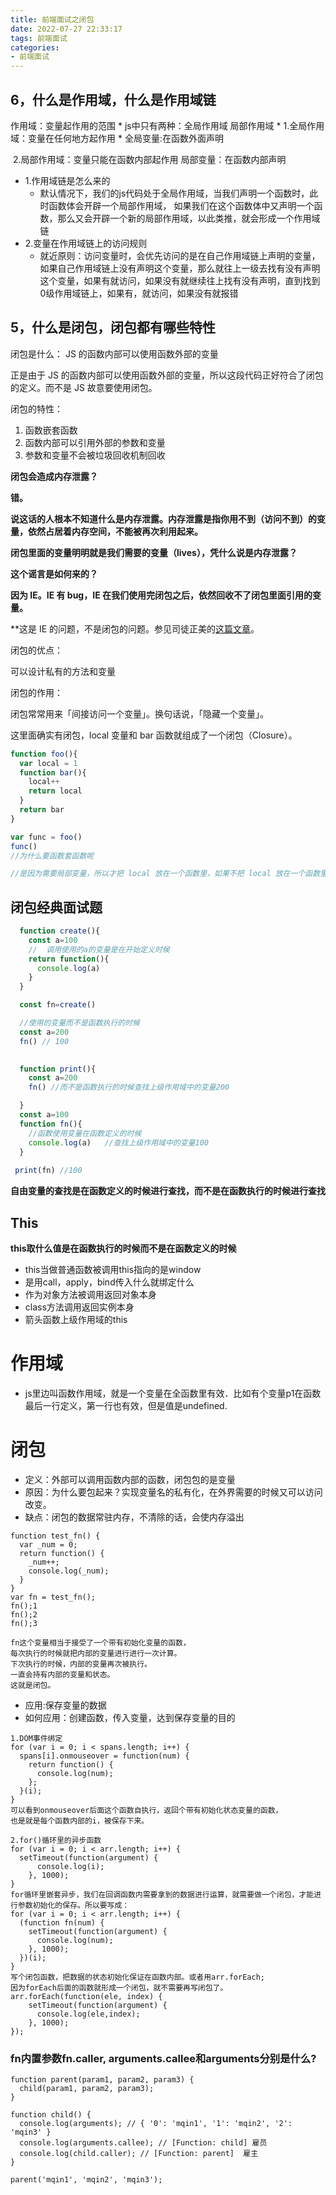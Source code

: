 ```yaml
---
title: 前端面试之闭包
date: 2022-07-27 22:33:17
tags: 前端面试
categories:
- 前端面试
---
```



## 6，什么是作用域，什么是作用域链

作用域：变量起作用的范围
        * js中只有两种：全局作用域  局部作用域
        *
       1.全局作用域：变量在任何地方起作用
        * 全局变量:在函数外面声明

​       2.局部作用域：变量只能在函数内部起作用
       局部变量：在函数内部声明

- 1.作用域链是怎么来的
  - 默认情况下，我们的js代码处于全局作用域，当我们声明一个函数时，此时函数体会开辟一个局部作用域， 如果我们在这个函数体中又声明一个函数，那么又会开辟一个新的局部作用域，以此类推，就会形成一个作用域链
- 2.变量在作用域链上的访问规则
  - 就近原则：访问变量时，会优先访问的是在自己作用域链上声明的变量，如果自己作用域链上没有声明这个变量，那么就往上一级去找有没有声明这个变量，如果有就访问，如果没有就继续往上找有没有声明，直到找到0级作用域链上，如果有，就访问，如果没有就报错




## 5，什么是闭包，闭包都有哪些特性

闭包是什么： JS 的函数内部可以使用函数外部的变量

正是由于 JS 的函数内部可以使用函数外部的变量，所以这段代码正好符合了闭包的定义。而不是 JS 故意要使用闭包。 

闭包的特性：

1. 函数嵌套函数
2. 函数内部可以引用外部的参数和变量
3. 参数和变量不会被垃圾回收机制回收

**闭包会造成内存泄露？**

**错。**

**说这话的人根本不知道什么是内存泄露。内存泄露是指你用不到（访问不到）的变量，依然占居着内存空间，不能被再次利用起来。** 

**闭包里面的变量明明就是我们需要的变量（lives），凭什么说是内存泄露？**

**这个谣言是如何来的？**

**因为 IE。IE 有 bug，IE 在我们使用完闭包之后，依然回收不了闭包里面引用的变量。**

**这是 IE 的问题，不是闭包的问题。参见司徒正美的[这篇文章](https://link.zhihu.com/?target=http%3A//www.cnblogs.com/rubylouvre/p/3345294.html)。

闭包的优点：

可以设计私有的方法和变量 

闭包的作用：

闭包常常用来「间接访问一个变量」。换句话说，「隐藏一个变量」。 

这里面确实有闭包，local 变量和 bar 函数就组成了一个闭包（Closure）。

```js
function foo(){
  var local = 1
  function bar(){
    local++
    return local
  }
  return bar
}

var func = foo()
func()
//为什么要函数套函数呢

//是因为需要局部变量，所以才把 local 放在一个函数里，如果不把 local 放在一个函数里，local 就是一个全局变量了，达不到使用闭包的目的——隐藏变量（等会会讲）。 

```

## 闭包经典面试题
```js
  function create(){
    const a=100
    //  调用使用的a的变量是在开始定义时候
    return function(){
      console.log(a)
    }
  }

  const fn=create()

  //使用的变量而不是函数执行的时候
  const a=200
  fn() // 100
  
```

```js
  function print(){
    const a=200
    fn() //而不是函数执行的时候查找上级作用域中的变量200

  }
  const a=100
  function fn(){
    //函数使用变量在函数定义的时候
    console.log(a)   //查找上级作用域中的变量100
  }
  
 print(fn) //100
 ```

**自由变量的查找是在函数定义的时候进行查找，而不是在函数执行的时候进行查找**

## This

**this取什么值是在函数执行的时候而不是在函数定义的时候**

* this当做普通函数被调用this指向的是window
* 是用call，apply，bind传入什么就绑定什么
* 作为对象方法被调用返回对象本身
* class方法调用返回实例本身
* 箭头函数上级作用域的this


# 作用域

* js里边叫函数作用域，就是一个变量在全函数里有效．比如有个变量p1在函数最后一行定义，第一行也有效，但是值是undefined.

# 闭包

* 定义：外部可以调用函数内部的函数，闭包包的是变量
* 原因：为什么要包起来？实现变量名的私有化，在外界需要的时候又可以访问改变。
* 缺点：闭包的数据常驻内存，不清除的话，会使内存溢出
```
function test_fn() {
  var _num = 0;
  return function() {
    _num++;
    console.log(_num);
  }
}
var fn = test_fn();
fn();1
fn();2
fn();3

fn这个变量相当于接受了一个带有初始化变量的函数，
每次执行的时候就把内部的变量进行进行一次计算。
下次执行的时候，内部的变量再次被执行。
一直会持有内部的变量和状态。
这就是闭包。
```

* 应用:保存变量的数据
* 如何应用：创建函数，传入变量，达到保存变量的目的
```
1.DOM事件绑定
for (var i = 0; i < spans.length; i++) {
  spans[i].onmouseover = function(num) {
    return function() {
      console.log(num);
    };
  }(i);
}
可以看到onmouseover后面这个函数自执行，返回个带有初始化状态变量的函数，
也是就是每个函数内部的i，被保存下来。

2.for()循环里的异步函数
for (var i = 0; i < arr.length; i++) {
  setTimeout(function(argument) {
      console.log(i);
    }, 1000);
}
for循环里嵌套异步，我们在回调函数内需要拿到的数据进行运算，就需要做一个闭包，才能进行参数初始化的保存。所以要写成：
for (var i = 0; i < arr.length; i++) {
  (function fn(num) {
    setTimeout(function(argument) {
      console.log(num);
    }, 1000);
  })(i);
}
写个闭包函数，把数据的状态初始化保证在函数内部。或者用arr.forEach;
因为forEach后面的函数就形成一个闭包，就不需要再写闭包了。
arr.forEach(function(ele, index) {
    setTimeout(function(argument) {
      console.log(ele,index);
    }, 1000);
});
```

### fn内置参数fn.caller, arguments.callee和arguments分别是什么?

```
function parent(param1, param2, param3) {
  child(param1, param2, param3);
}

function child() {
  console.log(arguments); // { '0': 'mqin1', '1': 'mqin2', '2': 'mqin3' }
  console.log(arguments.callee); // [Function: child] 雇员
  console.log(child.caller); // [Function: parent]  雇主
}

parent('mqin1', 'mqin2', 'mqin3');
```

